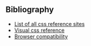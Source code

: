 ## Bibliography

* [List of all css reference sites](https://cssauthor.com/css-reference/)
* [Visual css reference](http://cssreference.io/)
* [Browser compatibility](http://caniuse.com/)
